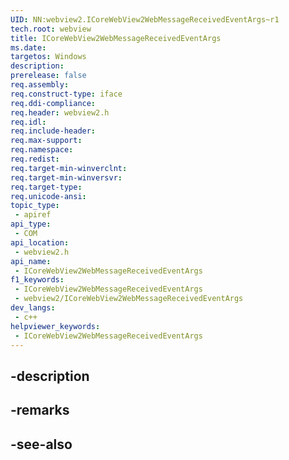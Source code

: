 ```yaml
---
UID: NN:webview2.ICoreWebView2WebMessageReceivedEventArgs~r1
tech.root: webview
title: ICoreWebView2WebMessageReceivedEventArgs
ms.date: 
targetos: Windows
description: 
prerelease: false
req.assembly: 
req.construct-type: iface
req.ddi-compliance: 
req.header: webview2.h
req.idl: 
req.include-header: 
req.max-support: 
req.namespace: 
req.redist: 
req.target-min-winverclnt: 
req.target-min-winversvr: 
req.target-type: 
req.unicode-ansi: 
topic_type:
 - apiref
api_type:
 - COM
api_location:
 - webview2.h
api_name:
 - ICoreWebView2WebMessageReceivedEventArgs
f1_keywords:
 - ICoreWebView2WebMessageReceivedEventArgs
 - webview2/ICoreWebView2WebMessageReceivedEventArgs
dev_langs:
 - c++
helpviewer_keywords:
 - ICoreWebView2WebMessageReceivedEventArgs
---
```


## -description

## -remarks

## -see-also

